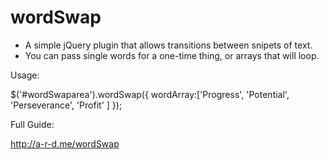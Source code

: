 wordSwap
=============

* A simple jQuery plugin that allows transitions between snipets of text.
* You can pass single words for a one-time thing, or arrays that will loop.



Usage:

$('#wordSwaparea').wordSwap({
	wordArray:['Progress',
				'Potential',
				'Perseverance',
				'Profit'
				]
});




Full Guide:

http://a-r-d.me/wordSwap


